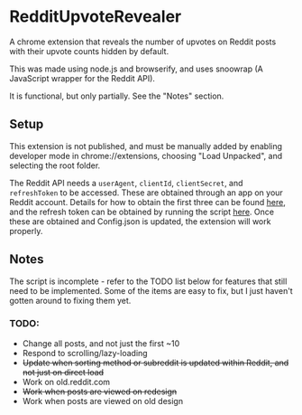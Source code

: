 # RedditUpvoteRevealer
A chrome extension that reveals the number of upvotes on Reddit posts with their upvote counts hidden by default.

This was made using node.js and browserify, and uses snoowrap (A JavaScript wrapper for the Reddit API).

It is functional, but only partially. See the "Notes" section.

## Setup

This extension is not published, and must be manually added by enabling developer mode in chrome://extensions, choosing "Load Unpacked", and selecting the root folder.

The Reddit API needs a `userAgent`, `clientId`, `clientSecret`, and `refreshToken` to be accessed. These are obtained through an app on your Reddit account. Details for how to obtain the first three can be found [here](https://github.com/reddit-archive/reddit/wiki/OAuth2-Quick-Start-Example), and the refresh token can be obtained by running the script [here](https://praw.readthedocs.io/en/latest/tutorials/refresh_token.html). Once these are obtained and Config.json is updated, the extension will work properly.

## Notes

The script is incomplete - refer to the TODO list below for features that still need to be implemented. Some of the items are easy to fix, but I just haven't gotten around to fixing them yet.

### TODO:

- Change all posts, and not just the first ~10
- Respond to scrolling/lazy-loading
- ~~Update when sorting method or subreddit is updated within Reddit, and not just on direct load~~
- Work on old.reddit.com
- ~~Work when posts are viewed on redesign~~
- Work when posts are viewed on old design
